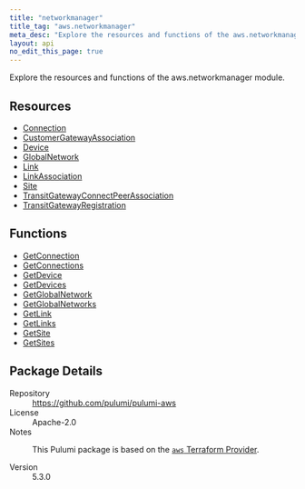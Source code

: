 ```yaml
---
title: "networkmanager"
title_tag: "aws.networkmanager"
meta_desc: "Explore the resources and functions of the aws.networkmanager module."
layout: api
no_edit_this_page: true
---
```


<!-- WARNING: this file was generated by Pulumi Docs Generator. -->
<!-- Do not edit by hand unless you're certain you know what you are doing! -->

Explore the resources and functions of the aws.networkmanager module.

<h2 id="resources">Resources</h2>
<ul class="api">
    <li><a href="connection" title="Connection"><span class="api-symbol api-symbol--resource"></span>Connection</a></li>
    <li><a href="customergatewayassociation" title="CustomerGatewayAssociation"><span class="api-symbol api-symbol--resource"></span>CustomerGatewayAssociation</a></li>
    <li><a href="device" title="Device"><span class="api-symbol api-symbol--resource"></span>Device</a></li>
    <li><a href="globalnetwork" title="GlobalNetwork"><span class="api-symbol api-symbol--resource"></span>GlobalNetwork</a></li>
    <li><a href="link" title="Link"><span class="api-symbol api-symbol--resource"></span>Link</a></li>
    <li><a href="linkassociation" title="LinkAssociation"><span class="api-symbol api-symbol--resource"></span>LinkAssociation</a></li>
    <li><a href="site" title="Site"><span class="api-symbol api-symbol--resource"></span>Site</a></li>
    <li><a href="transitgatewayconnectpeerassociation" title="TransitGatewayConnectPeerAssociation"><span class="api-symbol api-symbol--resource"></span>TransitGatewayConnectPeerAssociation</a></li>
    <li><a href="transitgatewayregistration" title="TransitGatewayRegistration"><span class="api-symbol api-symbol--resource"></span>TransitGatewayRegistration</a></li>
</ul>

<h2 id="functions">Functions</h2>
<ul class="api">
    <li><a href="getconnection" title="GetConnection"><span class="api-symbol api-symbol--function"></span>GetConnection</a></li>
    <li><a href="getconnections" title="GetConnections"><span class="api-symbol api-symbol--function"></span>GetConnections</a></li>
    <li><a href="getdevice" title="GetDevice"><span class="api-symbol api-symbol--function"></span>GetDevice</a></li>
    <li><a href="getdevices" title="GetDevices"><span class="api-symbol api-symbol--function"></span>GetDevices</a></li>
    <li><a href="getglobalnetwork" title="GetGlobalNetwork"><span class="api-symbol api-symbol--function"></span>GetGlobalNetwork</a></li>
    <li><a href="getglobalnetworks" title="GetGlobalNetworks"><span class="api-symbol api-symbol--function"></span>GetGlobalNetworks</a></li>
    <li><a href="getlink" title="GetLink"><span class="api-symbol api-symbol--function"></span>GetLink</a></li>
    <li><a href="getlinks" title="GetLinks"><span class="api-symbol api-symbol--function"></span>GetLinks</a></li>
    <li><a href="getsite" title="GetSite"><span class="api-symbol api-symbol--function"></span>GetSite</a></li>
    <li><a href="getsites" title="GetSites"><span class="api-symbol api-symbol--function"></span>GetSites</a></li>
</ul>

<h2 id="package-details">Package Details</h2>
<dl class="package-details">
	<dt>Repository</dt>
	<dd><a href="https://github.com/pulumi/pulumi-aws">https://github.com/pulumi/pulumi-aws</a></dd>
	<dt>License</dt>
	<dd>Apache-2.0</dd>
	<dt>Notes</dt>
	<dd><p>This Pulumi package is based on the <a href="https://github.com/hashicorp/terraform-provider-aws"><code>aws</code> Terraform Provider</a>.</p>
</dd>
	<dt>Version</dt>
	<dd>5.3.0</dd>
</dl>

